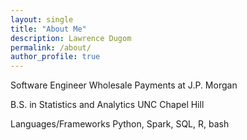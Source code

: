 ```yaml
---
layout: single
title: "About Me"
description: Lawrence Dugom
permalink: /about/
author_profile: true
---
```


Software Engineer
	 Wholesale Payments at J.P. Morgan

B.S. in Statistics and Analytics 
	 UNC Chapel Hill

Languages/Frameworks
	Python, Spark, SQL, R, bash

